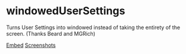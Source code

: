 # windowedUserSettings

Turns User Settings into windowed instead of taking the entirety of the screen. (Thanks Beard and MGRich)

[Embed](https://rawgit.com/intrnl/discordAdditions/master/windowedUserSettings/themefile.css) [Screenshots](https://imgur.com/a/YEnE9)